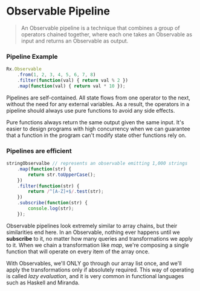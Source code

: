 # Observable Pipeline
> An Observable pipeline is a technique that combines a group of operators chained together, where each one takes an Observable as input and returns an Observable as output. 

### Pipeline Example
```javascript
Rx.Observable
    .from(1, 2, 3, 4, 5, 6, 7, 8)
    .filter(function(val) { return val % 2 })
    .map(function(val) { return val * 10 });
```
Pipelines are self-contained. All state flows from one operator to the next, without the need for any external variables. As a result, the operators in a pipeline should always use pure functions to avoid any side effects.

Pure functions always return the same output given the same input. It's easier to design programs with high concurrency when we can guarantee that a function in the program can't modify state other functions rely on.

### Pipelines are efficient
```javascript
stringObservalbe // represents an observable emitting 1,000 strings
    .map(function(str) {
        return str.toUpperCase();
    })
    .filter(function(str) {
        return /^[A-Z]+$/.test(str);
    })
    .subscribe(function(str) {
        console.log(str);
    });
```

Observable pipelines look extremely similar to array chains, but their similarities end here. In an Observable, nothing ever happens until we **subscribe** to it, no matter how many queries and transformations we apply to it. When we chain a transformation like *map*, we're composing a single function that will operate on every item of the array once.

With Observables, we'll ONLY go through our array list once, and we'll apply the transformations only if absolutely required. This way of operating is called *lazy evaluation*, and it is very common in functional languages such as Haskell and Miranda.

